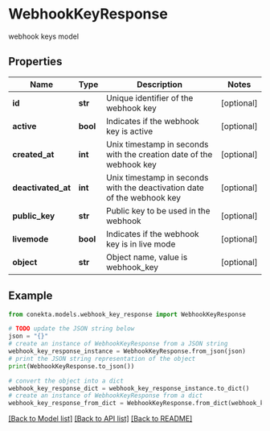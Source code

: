 # WebhookKeyResponse

webhook keys model

## Properties

Name | Type | Description | Notes
------------ | ------------- | ------------- | -------------
**id** | **str** | Unique identifier of the webhook key | [optional] 
**active** | **bool** | Indicates if the webhook key is active | [optional] 
**created_at** | **int** | Unix timestamp in seconds with the creation date of the webhook key | [optional] 
**deactivated_at** | **int** | Unix timestamp in seconds with the deactivation date of the webhook key | [optional] 
**public_key** | **str** | Public key to be used in the webhook | [optional] 
**livemode** | **bool** | Indicates if the webhook key is in live mode | [optional] 
**object** | **str** | Object name, value is webhook_key | [optional] 

## Example

```python
from conekta.models.webhook_key_response import WebhookKeyResponse

# TODO update the JSON string below
json = "{}"
# create an instance of WebhookKeyResponse from a JSON string
webhook_key_response_instance = WebhookKeyResponse.from_json(json)
# print the JSON string representation of the object
print(WebhookKeyResponse.to_json())

# convert the object into a dict
webhook_key_response_dict = webhook_key_response_instance.to_dict()
# create an instance of WebhookKeyResponse from a dict
webhook_key_response_from_dict = WebhookKeyResponse.from_dict(webhook_key_response_dict)
```
[[Back to Model list]](../README.md#documentation-for-models) [[Back to API list]](../README.md#documentation-for-api-endpoints) [[Back to README]](../README.md)


